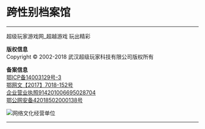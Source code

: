 # 跨性别档案馆

---

超级玩家游戏网\_超越游戏 玩出精彩

**版权信息**  
Copyright © 2002-2018 武汉超级玩家科技有限公司版权所有  

**备案信息**  
[鄂ICP备14003129号-3](http://www.miitbeian.gov.cn)  
[鄂网文【2017】7018-152号](javascript:;)  
[企业营业执照914201006695028704](http://www.sgamer.com/business/yingyezhizhao1.html)  
[鄂公网安备42018502000138号](http://www.beian.gov.cn/portal/registerSystemInfo?spm=5176.8142029.631162.108.e9396d3emLzJlu&recordcode=42018502000138)  

![网络文化经营单位 ](//static.sgamer.com/style/sites/sgmodule/images/wen.png)

---